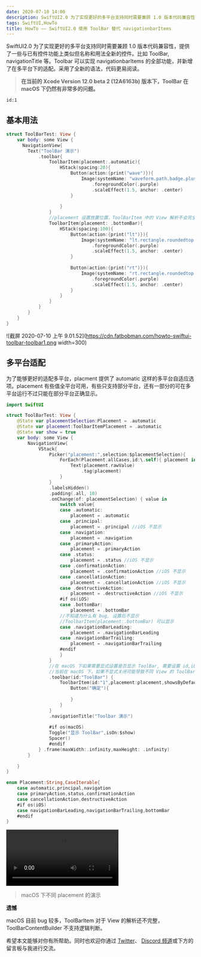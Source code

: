 ```yaml
---
date: 2020-07-10 14:00
description: SwiftUI2.0 为了实现更好的多平台支持同时需要兼顾 1.0 版本代码兼容性，提供了一些与已有控件功能上类似但名称和用法全新的控件。比如 ToolBar, navigationTitle 等。Toolbar 可以实现 navigationbarItems 的全部功能，并新增了在多平台下的适配。采用了全新的语法，代码更易阅读。
tags: SwiftUI,HowTo
title: HowTo —— SwiftUI2.0 使用 ToolBar 替代 navigationbarItems
---
```


SwiftUI2.0 为了实现更好的多平台支持同时需要兼顾 1.0 版本代码兼容性，提供了一些与已有控件功能上类似但名称和用法全新的控件。比如 ToolBar, navigationTitle 等。Toolbar 可以实现 navigationbarItems 的全部功能，并新增了在多平台下的适配。采用了全新的语法，代码更易阅读。
>
> **在当前的 Xcode Version 12.0 beta 2 (12A6163b) 版本下，ToolBar 在 macOS 下仍然有非常多的问题。**

```responser
id:1
```

## 基本用法 ##

```swift
struct ToolBarTest: View {
    var body: some View {
      NavigationView{
        Text("ToolBar 演示")
            .toolbar{
                ToolbarItem(placement:.automatic){
                    HStack(spacing:20){
                        Button(action:{print("wave")}){
                            Image(systemName: "waveform.path.badge.plus")
                                .foregroundColor(.purple)
                                .scaleEffect(1.5, anchor: .center)
                        }
                        
                    }
                }
                //placement 设置放置位置，ToolBarItem 中的 View 解析不会完全和预期一致，不知道是特别限制还是 bug. 比如说无法显示多彩符号，无法使用 Spacer 等。
                ToolbarItem(placement: .bottomBar){
                    HStack(spacing:100){
                        Button(action:{print("lt")}){
                            Image(systemName: "lt.rectangle.roundedtop.fill")
                                .foregroundColor(.purple)
                                .scaleEffect(1.5, anchor: .center)
                        }
                        
                        Button(action:{print("rt")}){
                            Image(systemName: "rt.rectangle.roundedtop.fill")
                                .foregroundColor(.purple)
                                .scaleEffect(1.5, anchor: .center)
                        }
                    }
                }
            }
        }
    }
}
```

![截屏 2020-07-10 上午 9.01.52](https://cdn.fatbobman.com/howto-swiftui-toolbar-toolbar1.png width=300)

## 多平台适配 ##

为了能够更好的适配多平台，placment 提供了 automatic 这样的多平台自适应选项。placement 有些值全平台可用，有些只支持部分平台，还有一部分的可在多平台运行不过只能在部分平台正确显示。

```swift
import SwiftUI

struct ToolBarTest: View {
    @State var placementSelection:Placement = .automatic
    @State var placement:ToolbarItemPlacement = .automatic
    @State var show = true
    var body: some View {
        NavigationView{
            VStack{
                Picker("placement:",selection:$placementSelection){
                    ForEach(Placement.allCases,id:\.self){ placement in
                        Text(placement.rawValue)
                            .tag(placement)
                    }
                }
                .labelsHidden()
                .padding(.all, 10)
                .onChange(of: placementSelection) { value in
                    switch value{
                    case .automatic:
                        placement = .automatic
                    case .principal:
                        placement = .principal //iOS 不显示
                    case .navigation:
                        placement = .navigation
                    case .primaryAction:
                        placement = .primaryAction
                    case .status:
                        placement = .status //iOS 不显示
                    case .confirmationAction:
                        placement = .confirmationAction //iOS 不显示
                    case .cancellationAction:
                        placement = .cancellationAction //iOS 不显示
                    case .destructiveAction:
                        placement = .destructiveAction //iOS 不显示
                    #if os(iOS)
                    case .bottomBar:
                        placement = .bottomBar
                    //不知道为什么有 bug, 设置后不显示
                    //ToolbarItem(placement:.bottomBar) 可以显示
                    case .navigationBarLeading:
                        placement = .navigationBarLeading
                    case .navigationBarTrailing:
                        placement = .navigationBarTrailing
                    #endif
                    }
                }
                //在 macOS 下如果需要显式设置是否显示 ToolBar, 需要设置 id,iOS 下可以不用设置
                //当前在 macOS 下，如果不显式关闭可能导致不同 View 的 ToolBar 混合到了一起，或者重复出现。不知道是否是 bug 还是设计逻辑
                .toolbar(id:"ToolBar") {
                    ToolbarItem(id:"1",placement:placement,showsByDefault:show) {
                        Button("确定"){
                            
                        }
                    }
                }
                .navigationTitle("Toolbar 演示")
                
                #if os(macOS)
                Toggle("显示 ToolBar",isOn:$show)
                Spacer()
                #endif
            } .frame(maxWidth:.infinity,maxHeight: .infinity)
        }
        
    }
}

enum Placement:String,CaseIterable{
    case automatic,principal,navigation
    case primaryAction,status,confirmationAction
    case cancellationAction,destructiveAction
    #if os(iOS)
    case navigationBarLeading,navigationBarTrailing,bottomBar
    #endif
}
```

<video src="https://cdn.fatbobman.com/howto-swiftui-toolbar-video.mp4" controls = "controls">你的浏览器不支持本视频</video>

> macOS 下不同 placement 的演示

**遗憾**

macOS 目前 bug 较多，ToolBarItem 对于 View 的解析还不完整，ToolBarContentBuilder 不支持逻辑判断。

希望本文能够对你有所帮助。同时也欢迎你通过 [Twitter](https://twitter.com/fatbobman)、 [Discord 频道](https://discord.gg/ApqXmy5pQJ)或下方的留言板与我进行交流。
